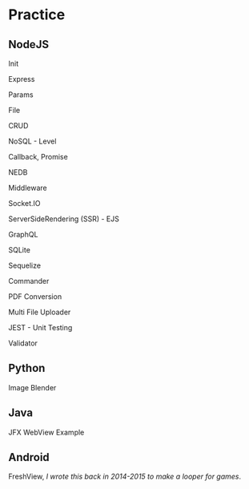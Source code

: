 # Practice


## NodeJS


Init

Express

Params

File

CRUD

NoSQL - Level

Callback, Promise

NEDB

Middleware

Socket.IO

ServerSideRendering (SSR) - EJS

GraphQL

SQLite

Sequelize

Commander

PDF Conversion

Multi File Uploader

JEST - Unit Testing

Validator

## Python

Image Blender

## Java

JFX WebView Example

## Android

FreshView, *I wrote this back in 2014-2015 to make a looper for games*.
